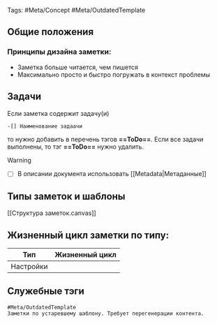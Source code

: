 Tags: #Meta/Concept #Meta/OutdatedTemplate 
## Общие положения
### Принципы дизайна заметки:
- Заметка больше читается, чем пишется
- Максимально просто и быстро погружать в контекст проблемы
## Задачи
Если заметка содержит задачу(и)
```md
-[] Наименование задаачи
```
то нужно добавить в перечень тэгов **==ToDo==**. Если все задачи выполнены, то тэг **==ToDo==** нужно удалить.

>[!warning]
>- [ ] В описании документа использовать [[Metadata|Метаданные]]

## Типы заметок и шаблоны
[[Структура заметок.canvas]]

## Жизненный цикл заметки по типу:
Тип | Жизненный цикл
---|---
Настройки| 

## Служебные тэги
```
#Meta/OutdatedTemplate
Заметки по устаревшему шаблону. Требует перегенерации контента.
```
